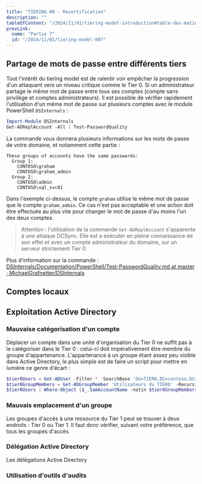 ```yaml
---
title: "TIERING #8 - Recertification"
description: ""
tableOfContent: "/2024/11/01/tiering-model-introduction#table-des-matières"
prevLink:
  name: "Partie 7"
  id: "/2024/11/01/tiering-model-007"
---
```


## Partage de mots de passe entre différents tiers

Tout l'intérêt du tiering model est de ralentir voir empêcher la progression d'un attaquant vers un niveau critique comme le Tier 0. Si un administrateur partage le même mot de passe entre tous ses comptes (compte sans privilège et comptes administrateurs). Il est possible de vérifier rapidement l'utilisation d'un même mot de passe sur plusieurs comptes avec le module PowerShell `DSInternals` :

```powershell
Import-Module DSInternals
Get-ADReplAccount -All | Test-PasswordQuality
```

La commande vous donnera plusieurs informations sur les mots de passe de votre domaine, et notamment cette partie :

```plaintext
These groups of accounts have the same passwords:
  Group 1:
    CONTOSO\graham
    CONTOSO\graham_admin
  Group 2:
    CONTOSO\admin
    CONTOSO\sql_svc01
```

Dans l'exemple ci-dessus, le compte `graham` utilise le même mot de passe que le compte `graham_admin`. Ce cas n'est pas acceptable et une action doit être effectuée au plus vite pour changer le mot de passe d'au moins l'un des deux comptes.

> Attention : l'utilisation de la commande `Get-ADReplAccount` s'apparente à une attaque DCSync. Elle est a exécuter en pleine connaissance de son effet et avec un compte administrateur du domaine, sur un serveur strictement Tier 0.

Plus d'information sur la commande : [DSInternals/Documentation/PowerShell/Test-PasswordQuality.md at master · MichaelGrafnetter/DSInternals](https://github.com/MichaelGrafnetter/DSInternals/blob/master/Documentation/PowerShell/Test-PasswordQuality.md)

## Comptes locaux

## Exploitation Active Directory

### Mauvaise catégorisation d'un compte

Déplacer un compte dans une unité d'organisation du Tier 0 ne suffit pas à le catégoriser dans le Tier 0 : celui-ci doit impérativement être membre du groupe d'appartenance. L'appartenance à un groupe étant assez peu visible dans Active Directory, le plus simple est de faire un script pour mettre en lumière ce genre d'écart :

```powershell
$tier0Users = Get-ADUser -Filter * -SearchBase 'OU=TIER0,DC=contoso,DC=com'
$tier0GroupMembers = Get-ADGroupMember 'Utilisateurs du TIER0' -Recursive
$tier0Users | Where-Object {$_.SamAccountName -notin $tier0GroupMembers}
```

### Mauvais emplacement d'un groupe

Les groupes d'accès à une ressource du Tier 1 peut se trouver à deux endroits : Tier 0 ou Tier 1. Il faut donc vérifier, suivant votre préférence, que tous les groupes d'accès 

### Délégation Active Directory

Les délégations Active Directory 

### Utilisation d'outils d'audits